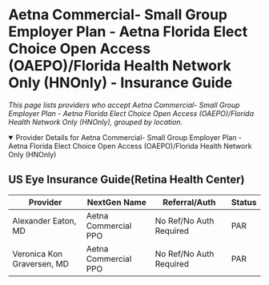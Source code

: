 # Aetna Commercial- Small Group Employer Plan - Aetna Florida Elect Choice Open Access (OAEPO)/Florida Health Network Only (HNOnly) - Insurance Guide

*This page lists providers who accept Aetna Commercial- Small Group Employer Plan - Aetna Florida Elect Choice Open Access (OAEPO)/Florida Health Network Only (HNOnly), grouped by location.*

<details open><summary>Provider Details for Aetna Commercial- Small Group Employer Plan - Aetna Florida Elect Choice Open Access (OAEPO)/Florida Health Network Only (HNOnly)</summary>

## US Eye Insurance Guide(Retina Health Center)

| Provider | NextGen Name | Referral/Auth | Status |
|----------|-------------|--------------|--------|
| Alexander Eaton, MD | Aetna Commercial PPO | No Ref/No Auth Required | PAR |
| Veronica Kon Graversen, MD | Aetna Commercial PPO | No Ref/No Auth Required | PAR |

</details>

